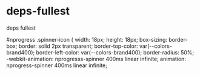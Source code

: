 # deps-fullest
deps fullest

  #nprogress .spinner-icon {
      width: 18px;
      height: 18px;
      box-sizing: border-box;
      border: solid 2px transparent;
      border-top-color: var(--colors-brand400);
      border-left-color: var(--colors-brand400);
      border-radius: 50%;
      -webkit-animation: nprogresss-spinner 400ms linear infinite;
      animation: nprogress-spinner 400ms linear infinite;
